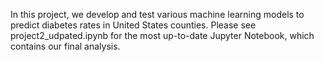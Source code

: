 In this project, we develop and test various machine learning models to predict diabetes rates in United States counties. Please see project2_udpated.ipynb for the most up-to-date Jupyter Notebook, which contains our final analysis.
